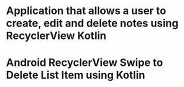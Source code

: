 
# Application that allows a user to create, edit and delete notes using RecyclerView Kotlin
# Android RecyclerView Swipe to Delete List Item using Kotlin
